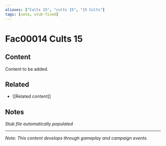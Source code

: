 ```yaml
---
aliases: ["Cults 15", "cults 15", "15 Cults"]
tags: [note, stub-fixed]
---
```


# Fac00014 Cults 15

## Content
Content to be added.

## Related
- [[Related content]]

## Notes
*Stub file automatically populated*

---
*Note: This content develops through gameplay and campaign events.*